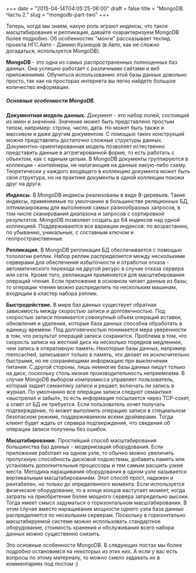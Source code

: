+++
date = "2015-04-14T04:05:25-06:00"
draft = false
title = "MongoDB. Часть 2."
slug = "mongodb-part-two"
+++

Теперь, когда мы знаем, какую роль играют индексы, что такое масштабирование и репликация, давайте охарактеризуем MongoDB более подробно. Об особенностях "монги" рассказывает техлид проекта НГС.Авто - Даниил Кузнецов (в Авто, как не сложно догадаться, используется MongoDB).

**MongoDB** - это одна из самых распространенных полноценных баз данных. Она успешно работает с различными сайтами и веб приложениями. Обучиться использованию этой базы данных довольно просто, так как на просторах интернета вы легко найдете большое количество информации.

##### Основные особенности MongoDB.

**Документная модель данных.**
Документ - это набор полей, состоящий из имен и значений. Значение может быть представлено простым типом, например: строка, число, дата. Но может быть также и массивом и даже другим документом. С помощью таких конструкций можно представлять достаточно сложные структуры данных. Документно-ориентированная модель позволяет естественно представить данные в аггрегированной форме, то есть работать с объектом, как с единым целым. В MongoDB документы группируются в коллекции - контейнеры, не налагающие на данные какую-либо схему. Теоретически у каждого входящего в коллекцию документа может быть своя структура, но на практике документы в одной коллекции похожи друг на друга.

**Индексы.**
В MongoDB индексы реализованы в виде B-деревьев. Такие индексы, применяемые по умолчанию в большинстве реляционных БД, оптимизированы для выполнения самых разнообразных запросов, в том числе сканирования диапазона и запросов с сортировкой результатов. MongoDB позволяет создать до 64 индексов над одной коллекцией. Поддерживаются все вариации индексов: по возрастанию, по убыванию, уникальные, с составным ключом и геопространственные.

**Репликация.**
В MongoDB репликация БД обеспечивается с помощью топологии реплик. Набор реплик распределяется между несколькими серверами для обеспечения избыточности и отработки отказа - автоматического перехода на другой ресурс в случае отказа сервера или сети. Кроме того, репликация применяется для масштабирования операций чтения. Если приложение в основном читает данные из базы, то операции чтения можно распределить по нескольким машинам, входящим в кластер набора реплик.

**Быстродействие.**
В мире баз данных существует обратная зависимость между скоростью записи и долговечностью. Под скоростью записи понимается совокупный объем операций вставки, обновления и удаления, которые база данных способна обработать в единицу времени. Под долговечностью понимается мера уверенности в том, что результат операций записи сохранится.
Проблема в том, что скорость записи на жесткий диск на несколько порядков медленнее, чем запись в оперативную память. Некоторые базы данных, например memcached, записывают только в память, что делает их исключительно быстрыми, но не сохраняющими информацию при выключении питания. С другой стороны, лишь немногие базы данных пишут только на диск, поскольку столь низкая производительность неприемлема. В случае MongoDB выбором компромисса управляет пользователь, который задает семантику записи и решает, включать ли запись в журнал. По умолчанию все операции записи следуют семантике «выстрелил и забыл», то есть информация посылается через ТСР-сокет, а ответ от БД не требуется. Если пользователь хочет получать подтверждение, то может выполнить операцию записи в специальном безопасном режиме, поддерживаемом всеми драйверами. Тогда клиент будет ждать от сервера подтверждения, что сведения об операции записи получены без ошибок. 

**Масштабирование.**
Простейший способ масштабирования большинства баз данных - модернизация оборудования. Если приложение работает на одном узле, то обычно можно увеличить пропускную способность дисковой подсистемы, добавить память или установить дополнительные процессоры и тем самым расшить узкие места. Методика наращивания оборудования в одном узле называется вертикальным масштабированием. Этот способ прост, надежен и рентабелен, но только до определенного момента. Если используется физическое оборудование, то в конце концов наступает момент, когда затраты на приобретение более мощного сервера запредельно высоки. Тогда имеет смысл задуматься о горизонтальном масштабировании. В этом случае вместо наращивания мощности одного узла база данных распределяется по нескольким серверам. Поскольку в горизонтально масштабируемой системе можно использовать стандартное оборудование, стоимость хранения и обслуживания всего набора данных можно существенно снизить.

Это основные особенности MongoDB. В следующих постах мы более подробно остановимся на некоторых из этих них.
А если у вас есть вопросы по этому материалу, то можно смело задавать их в комментариях под постом :)